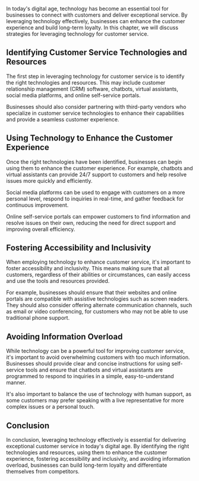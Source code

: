 
In today's digital age, technology has become an essential tool for businesses to connect with customers and deliver exceptional service. By leveraging technology effectively, businesses can enhance the customer experience and build long-term loyalty. In this chapter, we will discuss strategies for leveraging technology for customer service.

Identifying Customer Service Technologies and Resources
-------------------------------------------------------

The first step in leveraging technology for customer service is to identify the right technologies and resources. This may include customer relationship management (CRM) software, chatbots, virtual assistants, social media platforms, and online self-service portals.

Businesses should also consider partnering with third-party vendors who specialize in customer service technologies to enhance their capabilities and provide a seamless customer experience.

Using Technology to Enhance the Customer Experience
---------------------------------------------------

Once the right technologies have been identified, businesses can begin using them to enhance the customer experience. For example, chatbots and virtual assistants can provide 24/7 support to customers and help resolve issues more quickly and efficiently.

Social media platforms can be used to engage with customers on a more personal level, respond to inquiries in real-time, and gather feedback for continuous improvement.

Online self-service portals can empower customers to find information and resolve issues on their own, reducing the need for direct support and improving overall efficiency.

Fostering Accessibility and Inclusivity
---------------------------------------

When employing technology to enhance customer service, it's important to foster accessibility and inclusivity. This means making sure that all customers, regardless of their abilities or circumstances, can easily access and use the tools and resources provided.

For example, businesses should ensure that their websites and online portals are compatible with assistive technologies such as screen readers. They should also consider offering alternate communication channels, such as email or video conferencing, for customers who may not be able to use traditional phone support.

Avoiding Information Overload
-----------------------------

While technology can be a powerful tool for improving customer service, it's important to avoid overwhelming customers with too much information. Businesses should provide clear and concise instructions for using self-service tools and ensure that chatbots and virtual assistants are programmed to respond to inquiries in a simple, easy-to-understand manner.

It's also important to balance the use of technology with human support, as some customers may prefer speaking with a live representative for more complex issues or a personal touch.

Conclusion
----------

In conclusion, leveraging technology effectively is essential for delivering exceptional customer service in today's digital age. By identifying the right technologies and resources, using them to enhance the customer experience, fostering accessibility and inclusivity, and avoiding information overload, businesses can build long-term loyalty and differentiate themselves from competitors.
